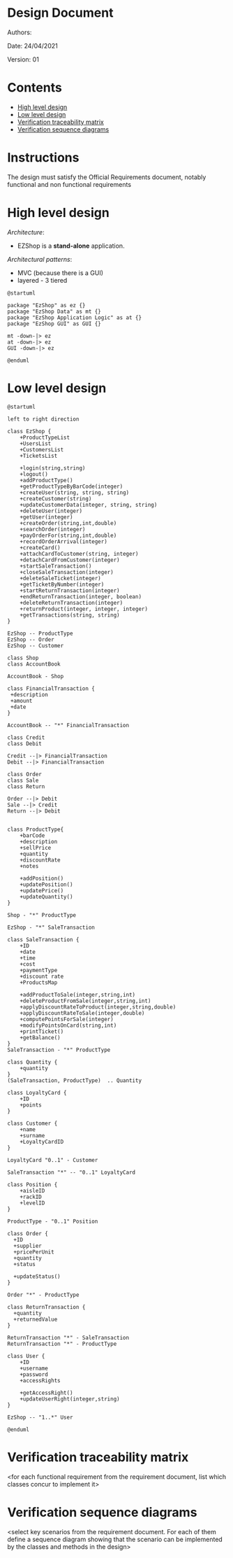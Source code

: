 # Design Document 


Authors: 

Date: 24/04/2021

Version: 01


# Contents

- [High level design](#package-diagram)
- [Low level design](#class-diagram)
- [Verification traceability matrix](#verification-traceability-matrix)
- [Verification sequence diagrams](#verification-sequence-diagrams)

# Instructions

The design must satisfy the Official Requirements document, notably functional and non functional requirements

# High level design 

_Architecture_:
* EZShop is a **stand-alone** application.

_Architectural patterns_:
* MVC (because there is a GUI)
* layered - 3 tiered

```plantuml
@startuml

package "EzShop" as ez {}
package "EzShop Data" as mt {}
package "EzShop Application Logic" as at {}
package "EzShop GUI" as GUI {}

mt -down-|> ez
at -down-|> ez
GUI -down-|> ez

@enduml
```

# Low level design

```plantuml
@startuml

left to right direction

class EzShop {
    +ProductTypeList
    +UsersList
    +CustomersList
    +TicketsList

    +login(string,string)
    +logout()
    +addProductType()
    +getProductTypeByBarCode(integer)
    +createUser(string, string, string)
    +createCustomer(string)
    +updateCustomerData(integer, string, string)
    +deleteUser(integer)
    +getUser(integer)
    +createOrder(string,int,double)
    +searchOrder(integer)
    +payOrderFor(string,int,double)
    +recordOrderArrival(integer)
    +createCard()
    +attachCardToCustomer(string, integer)
    +detachCardFromCustomer(integer)
    +startSaleTransaction()
    +closeSaleTransaction(integer)
    +deleteSaleTicket(integer)
    +getTicketByNumber(integer)
    +startReturnTransaction(integer)
    +endReturnTransaction(integer, boolean)
    +deleteReturnTransaction(integer)
    +returnProduct(integer, integer, integer)
    +getTransactions(string, string)
}

EzShop -- ProductType
EzShop -- Order
EzShop -- Customer

class Shop
class AccountBook 

AccountBook - Shop

class FinancialTransaction {
 +description
 +amount
 +date
}

AccountBook -- "*" FinancialTransaction

class Credit 
class Debit

Credit --|> FinancialTransaction
Debit --|> FinancialTransaction

class Order
class Sale
class Return

Order --|> Debit
Sale --|> Credit
Return --|> Debit


class ProductType{
    +barCode
    +description
    +sellPrice
    +quantity
    +discountRate
    +notes

    +addPosition()
    +updatePosition()
    +updatePrice()
    +updateQuantity()
}

Shop - "*" ProductType

EzShop - "*" SaleTransaction

class SaleTransaction {
    +ID 
    +date
    +time
    +cost
    +paymentType
    +discount rate
    +ProductsMap

    +addProductToSale(integer,string,int)
    +deleteProductFromSale(integer,string,int)
    +applyDiscountRateToProduct(integer,string,double)
    +applyDiscountRateToSale(integer,double)
    +computePointsForSale(integer)
    +modifyPointsOnCard(string,int)
    +printTicket()
    +getBalance()
}
SaleTransaction - "*" ProductType

class Quantity {
    +quantity
}
(SaleTransaction, ProductType)  .. Quantity

class LoyaltyCard {
    +ID
    +points
}

class Customer {
    +name
    +surname
    +LoyaltyCardID
}

LoyaltyCard "0..1" - Customer

SaleTransaction "*" -- "0..1" LoyaltyCard

class Position {
    +aisleID
    +rackID
    +levelID
}

ProductType - "0..1" Position

class Order {
  +ID
  +supplier
  +pricePerUnit
  +quantity
  +status

  +updateStatus()
}

Order "*" - ProductType

class ReturnTransaction {
  +quantity
  +returnedValue
}

ReturnTransaction "*" - SaleTransaction
ReturnTransaction "*" - ProductType

class User {
    +ID
    +username
    +password
    +accessRights

    +getAccessRight()
    +updateUserRight(integer,string)    
}

EzShop -- "1..*" User

@enduml
```







# Verification traceability matrix

\<for each functional requirement from the requirement document, list which classes concur to implement it>











# Verification sequence diagrams 
\<select key scenarios from the requirement document. For each of them define a sequence diagram showing that the scenario can be implemented by the classes and methods in the design>

